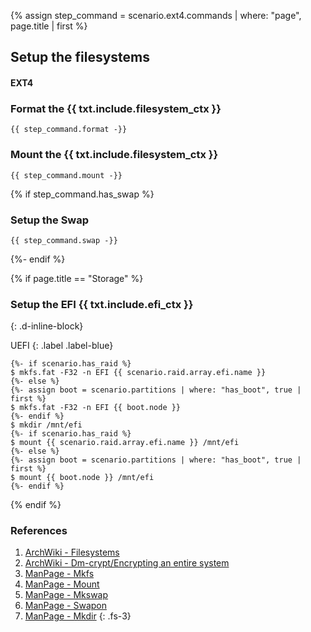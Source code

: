 {% assign step_command = scenario.ext4.commands | where: "page", page.title | first %}

## Setup the filesystems

#### EXT4

### Format the {{ txt.include.filesystem_ctx }}

```
{{ step_command.format -}}
```

### Mount the {{ txt.include.filesystem_ctx }}

```
{{ step_command.mount -}}
```

{% if step_command.has_swap %}
### Setup the Swap

```
{{ step_command.swap -}}
```
{%- endif %}

{% if page.title == "Storage" %}

### Setup the EFI {{ txt.include.efi_ctx }}
{: .d-inline-block}

UEFI
{: .label .label-blue}

```
{%- if scenario.has_raid %}
$ mkfs.fat -F32 -n EFI {{ scenario.raid.array.efi.name }}
{%- else %}
{%- assign boot = scenario.partitions | where: "has_boot", true | first %}
$ mkfs.fat -F32 -n EFI {{ boot.node }}
{%- endif %}
$ mkdir /mnt/efi
{%- if scenario.has_raid %}
$ mount {{ scenario.raid.array.efi.name }} /mnt/efi
{%- else %}
{%- assign boot = scenario.partitions | where: "has_boot", true | first %}
$ mount {{ boot.node }} /mnt/efi
{%- endif %}
```
{% endif %}


### References

1. [ArchWiki - Filesystems](https://wiki.archlinux.org/index.php/File_systems)
1. [ArchWiki - Dm-crypt/Encrypting an entire system](https://wiki.archlinux.org/index.php/Dm-crypt/Encrypting_an_entire_system)
1. [ManPage - Mkfs](https://jlk.fjfi.cvut.cz/arch/manpages/man/core/util-linux/mkfs.8.en)
1. [ManPage - Mount](https://jlk.fjfi.cvut.cz/arch/manpages/man/core/man-pages/mount.2.en)
1. [ManPage - Mkswap](https://jlk.fjfi.cvut.cz/arch/manpages/man/core/util-linux/mkswap.8.en)
1. [ManPage - Swapon](https://jlk.fjfi.cvut.cz/arch/manpages/man/core/man-pages/swapon.2.en)
1. [ManPage - Mkdir](https://jlk.fjfi.cvut.cz/arch/manpages/man/core/coreutils/mkdir.1.en)
{: .fs-3}
